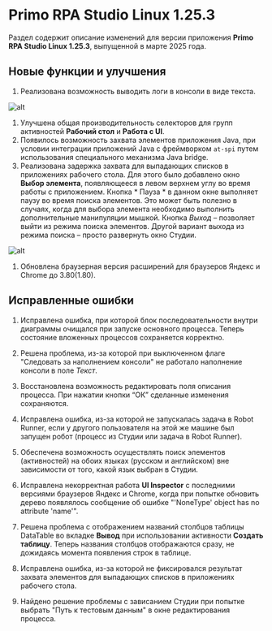 # Primo RPA Studio Linux 1.25.3

Раздел содержит описание изменений для версии приложения **Primo RPA Studio Linux 1.25.3**, выпущенной в марте 2025 года. 


## Новые функции и улучшения

1. Реализована возможность выводить логи в консоли в виде текста.

![alt]()

1. Улучшена общая производительность селекторов для групп активностей **Рабочий стол** и **Работа с UI**.
1. Появилось возможность захвата элементов приложения Java, при условии интеграции приложений Java с фреймворком `at-spi` путем использования специального механизма Java bridge.
1. Реализована задержка захвата для выпадающих списков в приложениях рабочего стола. Для этого было добавлено окно **Выбор элемента**, появляющееся в левом верхнем углу во время работы с приложением. Кнопка * Пауза * в данном окне выполняет паузу во время поиска элементов. Это может быть полезно в случаях, когда для выбора элемента необходимо выполнить дополнительные манипуляции мышкой. Кнопка *Выход* – позволяет выйти из режима поиска элементов. Другой вариант выхода из режима поиска – просто развернуть окно Студии.

![alt]()

1. Обновлена  браузерная версия расширений для браузеров Яндекс и Chrome до 3.80(1.80).


## Исправленные ошибки 

1. Исправлена ошибка, при которой блок последовательности внутри диаграммы очищался при запуске основного процесса. Теперь состояние вложенных процессов сохраняется корректно.

1. Решена проблема, из-за которой при выключенном флаге "Следовать за наполнением консоли" не работало наполнение консоли в поле *Текст*.

1. Восстановлена возможность редактировать поля описания процесса. При нажатии кнопки “ОК” сделанные изменения сохраняются.

1. Исправлена ошибка, из-за которой не запускалась задача в Robot Runner, если у другого пользователя на этой же машине был запущен робот (процесс из Студии или задача в Robot Runner).

1. Обеспечена возможность осуществлять поиск элементов (активностей) на обоих языках (русском и английском) вне зависимости от того, какой язык выбран в Студии.

1. Исправлена некорректная работа **UI Inspector** с последними версиями браузеров Яндекс и Chrome, когда при попытке обновить дерево появлялось сообщение об ошибке "'NoneType' object has no attribute 'name'".

1. Решена проблема с отображением названий столбцов таблицы DataTable во вкладке **Вывод** при использовании активности **Создать таблицу**. Теперь названия столбцов отображаются сразу, не дожидаясь момента появления строк в таблице. 

1. Исправлена ошибка, из-за которой не фиксировался результат захвата элементов для выпадающих списков в приложениях рабочего стола. 

1. Найдено решение проблемы с зависанием Студии при попытке выбрать "Путь к тестовым данным" в окне редактирования процесса.




